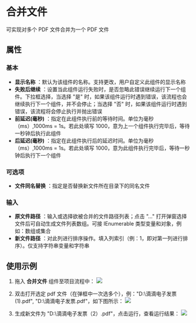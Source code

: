 # 合并文件

可实现对多个 PDF 文件合并为一个 PDF 文件

## 属性

### 基本

- **显示名称** ：默认为该组件的名称。支持更改，用户自定义此组件的显示名称
- **失败后继续** ：设置当此组件运行失败时，是否忽略此错误继续运行下一个组件。下拉框选择，当选择 "是" 时，如果该组件运行时遇到错误，该流程也会继续执行下一个组件，并不会停止；当选择 "否" 时，如果该组件运行时遇到错误，该流程将会停止执行并抛出错误
- **前延迟(毫秒)** ：指定在此组件执行前的等待时间。单位为毫秒（ms）,1000ms = 1s。若此处填写 1000，意为上一个组件执行完毕后，等待一秒钟后执行此组件
- **后延迟(毫秒)** ：指定在此组件执行后的延迟时间。单位为毫秒（ms）,1000ms = 1s。若此处填写 1000，意为此组件执行完毕后，等待一秒钟后执行下一个组件

### 可选项

- **文件同名替换** ：指定是否替换新文件所在目录下的同名文件

### 输入

- **原文件路径** ：输入或选择欲被合并的文件路径列表；点击 "..." 打开弹窗选择文件后可自动生成文件列表数组。可接 IEnumerable 类型变量和对象，例如：数组或集合
- **新文件路径** ：对此列进行排序操作。填入列索引（例：1，即对第一列进行排序）。仅支持字符串变量和字符串

## 使用示例

1. 拖入 **合并文件** 组件至项目流程中：
![](https://docimages.blob.core.chinacloudapi.cn/images/Activities/MergePDF_1.png)

2. 双击打开选定 pdf 文件（在弹框中一次选多个），例："D:\\滴滴电子发票 (1).pdf", "D:\\滴滴电子发票.pdf"，如下图所示：
![](https://docimages.blob.core.chinacloudapi.cn/images/Activities/MergePDF_2.png)

3. 生成新文件为 "D:\\滴滴电子发票（2）.pdf"，点击运行，查看运行结果：
![](https://docimages.blob.core.chinacloudapi.cn/images/Activities/MergePDF_3.png)